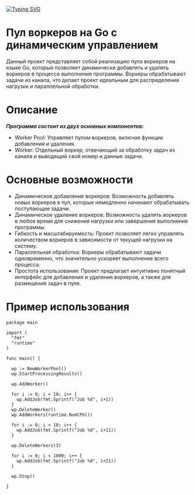 <a href="https://git.io/typing-svg"><img src="https://readme-typing-svg.herokuapp.com?font=Tektur&size=35&duration=4000&color=5AFF42&center=true&vCenter=true&width=435&height=100&lines=WORKER-POOL" alt="Typing SVG" /></a>
# Пул воркеров на Go с динамическим управлением
Данный проект представляет собой реализацию пула воркеров на языке Go, который позволяет динамически добавлять и удалять воркеров в процессе выполнения программы. Воркеры обрабатывают задачи из канала, что делает проект идеальным для распределения нагрузки и параллельной обработки.

# Описание
***Программа состоит из двух основных компонентов:***
- Worker Pool: Управляет пулом воркеров, включая функции добавления и удаления.
- Worker: Отдельный воркер, отвечающий за обработку задач из канала и выводящий свой номер и данные задачи.

# Основные возможности
- Динамическое добавление воркеров: Возможность добавлять новых воркеров в пул, которые немедленно начинают обрабатывать поступающие задачи.
- Динамическое удаление воркеров: Возможность удалять воркеров в любое время для снижения нагрузки или завершения выполнения программы.
- Гибкость и масштабируемость: Проект позволяет легко управлять количеством воркеров в зависимости от текущей нагрузки на систему.
- Параллельная обработка: Воркеры обрабатывают задачи одновременно, что значительно ускоряет выполнение всего процесса.
- Простота использования: Проект предлагает интуитивно понятный интерфейс для добавления и удаления воркеров, а также для размещения задач в пуле.

# Пример использования
     
    package main

    import (
      "fmt"
      "runtime"
    )
    
    func main() {
  
      wp := NewWorkerPool()
      wp.StartProcessingResults()
    
      wp.AddWorker()
    
      for i := 0; i < 10; i++ {
        wp.AddJob(fmt.Sprintf("Job %d", i+1))
      }
      wp.DeleteWorker()
      wp.AddWorkers(runtime.NumCPU())
    
      for i := 0; i < 10; i++ {
        wp.AddJob(fmt.Sprintf("Job %d", i+11))
      }
    
      wp.DeleteWorkers(3)
    
      for i := 0; i < 1000; i++ {
        wp.AddJob(fmt.Sprintf("Job %d", i+21))
      }
    
      wp.Stop()

    }
